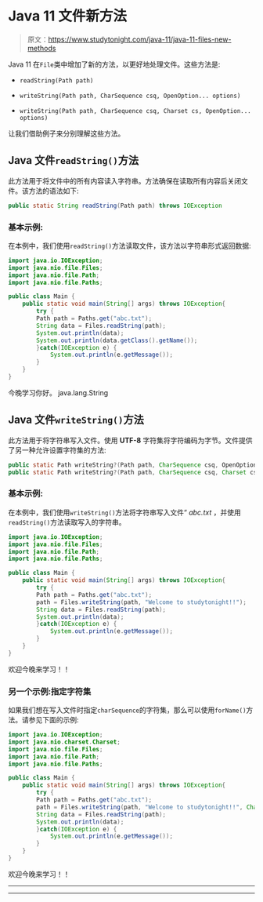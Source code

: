 # Java 11 文件新方法

> 原文：<https://www.studytonight.com/java-11/java-11-files-new-methods>

Java 11 在`File`类中增加了新的方法，以更好地处理文件。这些方法是:

*   `readString(Path path)`

*   `writeString(Path path, CharSequence csq, OpenOption... options)`

*   `writeString(Path path, CharSequence csq, Charset cs, OpenOption... options)`

让我们借助例子来分别理解这些方法。

## Java 文件`readString()`方法

此方法用于将文件中的所有内容读入字符串。方法确保在读取所有内容后关闭文件。该方法的语法如下:

```java
public static String readString(Path path) throws IOException
```

### 基本示例:

在本例中，我们使用`readString()`方法读取文件，该方法以字符串形式返回数据:

```java
import java.io.IOException;
import java.nio.file.Files;
import java.nio.file.Path;
import java.nio.file.Paths;

public class Main {  
	public static void main(String[] args) throws IOException{
		try {
		Path path = Paths.get("abc.txt");
		String data = Files.readString(path);
		System.out.println(data);
		System.out.println(data.getClass().getName());
		}catch(IOException e) {
			System.out.println(e.getMessage());
		}
	}        
}
```

今晚学习你好。
java.lang.String

## Java 文件`writeString()`方法

此方法用于将字符串写入文件。使用 **UTF-8** 字符集将字符编码为字节。文件提供了另一种允许设置字符集的方法:

```java
public static Path writeString?(Path path, CharSequence csq, OpenOption... options) throws IOException
public static Path writeString?(Path path, CharSequence csq, Charset cs, OpenOption... options) throws IOException 
```

### 基本示例:

在本例中，我们使用`writeString()`方法将字符串写入文件“ *abc.txt* ，并使用`readString()`方法读取写入的字符串。

```java
import java.io.IOException;
import java.nio.file.Files;
import java.nio.file.Path;
import java.nio.file.Paths;

public class Main {  
	public static void main(String[] args) throws IOException{
		try {
		Path path = Paths.get("abc.txt");
		path = Files.writeString(path, "Welcome to studytonight!!");
		String data = Files.readString(path);
		System.out.println(data);
		}catch(IOException e) {
			System.out.println(e.getMessage());
		}
	}        
}
```

欢迎今晚来学习！！

### 另一个示例:指定字符集

如果我们想在写入文件时指定`charSequence`的字符集，那么可以使用`forName()`方法。请参见下面的示例:

```java
import java.io.IOException;
import java.nio.charset.Charset;
import java.nio.file.Files;
import java.nio.file.Path;
import java.nio.file.Paths;

public class Main {  
	public static void main(String[] args) throws IOException{
		try {
		Path path = Paths.get("abc.txt");
		path = Files.writeString(path, "Welcome to studytonight!!", Charset.forName("UTF-8"));
		String data = Files.readString(path);
		System.out.println(data);
		}catch(IOException e) {
			System.out.println(e.getMessage());
		}
	}        
}
```

欢迎今晚来学习！！

* * *

* * *